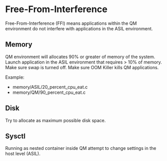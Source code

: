 # Free-From-Interference

Free-From-Interference (FFI) means applications within the QM environment do not interfere with applications in the ASIL environment.

## Memory
QM environment will allocates 90% or greater of memory of the system. 
Launch application in the ASIL environment that requires > 10% of memory.
Make sure swap is turned off.
Make sure OOM Killer kills QM applications.

Example:
- memory/ASIL/20_percent_cpu_eat.c 
- memory/QM/90_percent_cpu_eat.c 

## Disk
Try to allocate as maximum possible disk space.

## Sysctl
Running as nested container inside QM attempt to change settings in the host level (ASIL).
